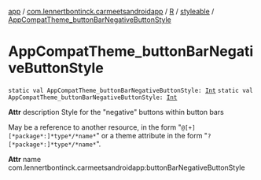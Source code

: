 [app](../../../index.md) / [com.lennertbontinck.carmeetsandroidapp](../../index.md) / [R](../index.md) / [styleable](index.md) / [AppCompatTheme_buttonBarNegativeButtonStyle](./-app-compat-theme_button-bar-negative-button-style.md)

# AppCompatTheme_buttonBarNegativeButtonStyle

`static val AppCompatTheme_buttonBarNegativeButtonStyle: `[`Int`](https://kotlinlang.org/api/latest/jvm/stdlib/kotlin/-int/index.html)
`static val AppCompatTheme_buttonBarNegativeButtonStyle: `[`Int`](https://kotlinlang.org/api/latest/jvm/stdlib/kotlin/-int/index.html)

**Attr**
description Style for the "negative" buttons within button bars

May be a reference to another resource, in the form "`@[+][*package*:]*type*/*name*`" or a theme attribute in the form "`?[*package*:]*type*/*name*`".

**Attr**
name com.lennertbontinck.carmeetsandroidapp:buttonBarNegativeButtonStyle

